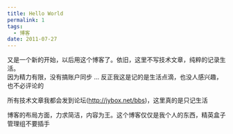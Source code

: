 ```yaml
---
title: Hello World
permalink: 1
tags:
  - 博客
date: 2011-07-27
---
```


又是一个新的开始，以后用这个博客了。依旧，这里不写技术文章，纯粹的记录生活。  
因为精力有限，没有搞账户同步 ... 反正我这是记的是生活点滴，也没人感兴趣，也不必评论的

所有技术文章我都会发到论坛(http://jybox.net/bbs)，这里真的是只记生活

博客的布局方面，力求简洁，内容为王。这个博客仅仅是我个人的东西，精英盒子管理组不要插手
